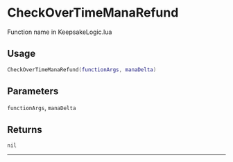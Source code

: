 # CheckOverTimeManaRefund
Function name in KeepsakeLogic.lua
## Usage
```lua
CheckOverTimeManaRefund(functionArgs, manaDelta)
```
## Parameters
`functionArgs`, `manaDelta`
## Returns
`nil`

---
